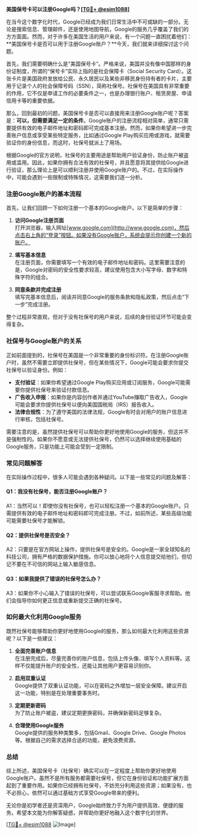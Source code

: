 **美国保号卡可以注册Google吗？[[TG💪+ @esim1088](https://t.me/s/esim1088)]**

在当今这个数字化时代，Google已经成为我们日常生活中不可或缺的一部分。无论是搜索信息、管理邮件，还是使用地图导航，Google的服务几乎覆盖了我们的方方面面。然而，对于许多在美国生活的用户来说，有一个问题一直困扰着他们：**美国保号卡是否可以用于注册Google账户？**今天，我们就来详细探讨这个问题。

首先，我们需要明确什么是“美国保号卡”。严格来说，美国并没有像中国那样的身份证制度，所谓的“保号卡”实际上指的是社会保障卡（Social Security Card）。这张卡片是美国政府发放给公民、永久居民以及某些非移民身份持有者的卡片，主要用于记录个人的社会保障号码（SSN），简称社保号。社保号在美国具有非常重要的作用，它不仅是申请工作的必要条件之一，也是办理银行账户、租赁房屋、申请信用卡等的重要依据。

那么，回到最初的问题，美国保号卡是否可以直接用来注册Google账户呢？答案是：**可以，但需要满足一定的条件**。Google账户的注册流程相对简单，通常只需要提供有效的电子邮件地址和密码即可完成基本注册。然而，如果你希望进一步完善账户信息或享受某些特定服务，比如通过Google Play购买应用或游戏，就需要验证你的身份信息，而这时，社保号就派上了用场。

根据Google的官方说明，社保号的主要用途是帮助用户验证身份，防止账户被盗用或滥用。因此，如果你拥有合法有效的社保号，并且愿意将其提供给Google进行验证，那么理论上是可以顺利注册并使用Google账户的。不过，在实际操作中，可能会遇到一些限制或特殊情况，这需要我们逐一分析。

### **注册Google账户的基本流程**

首先，让我们回顾一下如何注册一个基本的Google账户。以下是简单的步骤：

1. **访问Google注册页面**  
   打开浏览器，输入网址[www.google.com](http://www.google.com)，然后点击右上角的“登录”按钮。如果没有Google账户，系统会提示你创建一个新的账户。

2. **填写基本信息**  
   在注册页面，你需要填写一个有效的电子邮件地址和密码。这里需要注意的是，Google对密码的安全性要求较高，建议使用包含大小写字母、数字和特殊字符的组合。

3. **同意条款并完成注册**  
   填写完基本信息后，阅读并同意Google的服务条款和隐私政策，然后点击“下一步”完成注册。

整个过程非常直观，但对于没有社保号的用户来说，后续的身份验证环节可能会变得复杂。

### **社保号与Google账户的关系**

正如前面提到的，社保号在美国是一个非常重要的身份标识符。在注册Google账户时，虽然不需要立即提供社保号，但在某些情况下，Google可能会要求你提交社保号以验证身份。例如：

- **支付验证**：如果你希望通过Google Play购买应用或订阅服务，Google可能需要你提供社保号来验证付款信息。
- **广告收入申报**：如果你是内容创作者并通过YouTube赚取广告收入，Google可能会要求你提供社保号以便向美国国税局（IRS）报告收入。
- **法律合规性**：为了遵守美国的法律法规，Google有时会对用户的账户信息进行审核，包括社保号。

需要注意的是，虽然提供社保号可以帮助你更好地使用Google的服务，但这并不是强制性的。如果你不愿意或无法提供社保号，仍然可以选择继续使用基础的Google服务，只是功能上可能会受到一定限制。

### **常见问题解答**

在实际操作过程中，很多人可能会遇到各种疑问。以下是一些常见的问题及解答：

#### **Q1：我没有社保号，能否注册Google账户？**

A1：当然可以！即使你没有社保号，也可以轻松注册一个基本的Google账户。只需提供有效的电子邮件地址和密码即可完成注册。不过，如前所述，某些高级功能可能需要社保号才能解锁。

#### **Q2：提供社保号是否安全？**

A2：只要是在官方网站上操作，提供社保号是安全的。Google是一家全球知名的科技公司，拥有严格的数据保护措施。你可以放心地将个人信息提交给他们，但切记不要在不可信的网站上输入敏感信息。

#### **Q3：如果我提供了错误的社保号怎么办？**

A3：如果你不小心输入了错误的社保号，可以尝试联系Google客服寻求帮助。他们会指导你如何更正信息或重新提交正确的社保号。

### **如何最大化利用Google服务**

既然社保号能够帮助你更好地使用Google的服务，那么如何最大化利用这些资源呢？以下是一些建议：

1. **全面完善账户信息**  
   在注册完成后，尽量完善你的账户信息，包括上传头像、填写个人资料等。这样不仅能提升账户的安全性，还能让其他用户更容易识别你。

2. **启用双重认证**  
   Google提供了双重认证功能，可以在密码之外增加一层安全保障。建议开启这一功能，特别是在处理重要事务时。

3. **定期更新密码**  
   为了防止账户被盗，建议定期更换密码，并确保新密码足够复杂。

4. **合理使用Google服务**  
   Google提供的服务种类繁多，包括Gmail、Google Drive、Google Photos等。根据自己的需求选择合适的功能，避免浪费资源。

### **总结**

综上所述，美国保号卡（社保号）确实可以在一定程度上帮助你更好地使用Google账户。虽然不是所有服务都需要社保号，但它在身份验证和功能扩展方面起到了重要作用。如果你已经拥有社保号，不妨充分利用这些资源；如果没有，也不必担心，依然可以通过基础方式享受Google带来的便利。

无论你是初学者还是资深用户，Google始终致力于为用户提供高效、便捷的服务。希望本文能为你解答疑惑，并帮助你更好地融入这个数字化的世界。

[[TG💪+ @esim1088](https://t.me/s/esim1088) ![Image](https://i.postimg.cc/4NQfJmqS/Snipaste-2025-05-13-00-14-12.png)]
